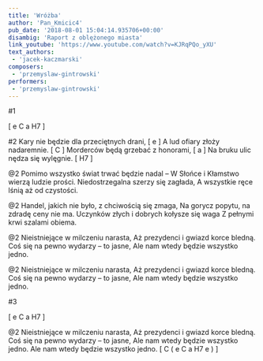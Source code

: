 ```yaml
---
title: 'Wróżba'
author: 'Pan_Kmicic4'
pub_date: '2018-08-01 15:04:14.935706+00:00'
disambig: 'Raport z oblężonego miasta'
link_youtube: 'https://www.youtube.com/watch?v=KJRqPQo_yXU'
text_authors:
 - 'jacek-kaczmarski'
composers:
 - 'przemyslaw-gintrowski'
performers:
 - 'przemyslaw-gintrowski'
---
```


#1

[ e C a H7 ]

#2
Kary nie będzie dla przeciętnych drani, [ e ]
A lud ofiary złoży nadaremnie. [ C ]
Morderców będą grzebać z honorami, [ a ]
Na bruku ulic nędza się wylęgnie. [ H7 ]

@2
Pomimo wszystko świat trwać będzie nadal –
W Słońce i Kłamstwo wierzą ludzie prości.
Niedostrzegalna szerzy się zagłada,
A wszystkie ręce lśnią aż od czystości.

@2
Handel, jakich nie było, z chciwością się zmaga,
Na gorycz popytu, na zdradę ceny nie ma.
Uczynków złych i dobrych kołysze się waga
Z pełnymi krwi szalami obiema.

@2
Nieistniejące w milczeniu narasta,
Aż prezydenci i gwiazd korce bledną.
Coś się na pewno wydarzy – to jasne,
Ale nam wtedy będzie wszystko jedno.

@2
Nieistniejące w milczeniu narasta,
Aż prezydenci i gwiazd korce bledną.
Coś się na pewno wydarzy – to jasne,
Ale nam wtedy będzie wszystko jedno.

#3

[ e C a H7 ]

@2
Nieistniejące w milczeniu narasta,
Aż prezydenci i gwiazd korce bledną.
Coś się na pewno wydarzy – to jasne,
Ale nam wtedy będzie wszystko jedno. 
Ale nam wtedy będzie wszystko jedno. [ C ( e C a H7 e ) ]